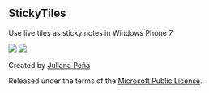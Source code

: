## StickyTiles

Use live tiles as sticky notes in Windows Phone 7

![](http://i.imgur.com/bJyGI.png) ![](http://i.imgur.com/Z67e4.png)

Created by [Juliana Peña](http://julianapena.com)

Released under the terms of the [Microsoft Public License](http://www.opensource.org/licenses/MS-PL).